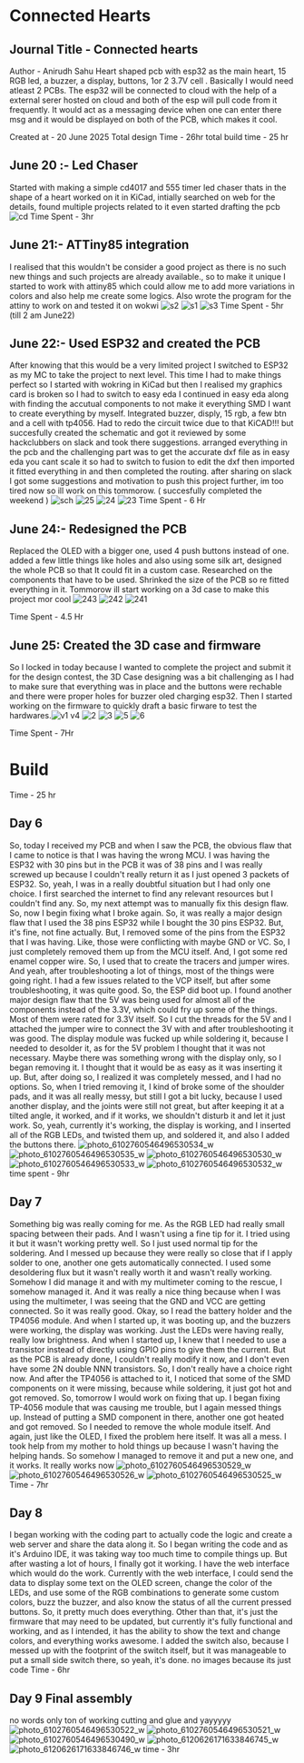 # Connected Hearts

## Journal Title - Connected hearts
Author - Anirudh Sahu
Heart shaped pcb with esp32 as the main heart, 15 RGB led, a buzzer, a display, buttons, 1or 2 3.7V cell . Basically I would need atleast 2 PCBs. The esp32 will be connected to cloud with the help of a external serer hosted on cloud and both of the esp will pull code from it frequently. It would act as a messaging device when one can enter there msg and it would be displayed on both of the PCB, which makes it cool.

Created at - 20 June 2025
Total design Time - 26hr
total build time - 25 hr


## June 20 :- Led Chaser 
Started with making a simple cd4017 and 555 timer led chaser thats in the shape of a heart
worked on it in KiCad, intially searched on web for the details, found multiple projects related to it even started drafting the pcb
![cd](https://github.com/user-attachments/assets/aace643b-2cb4-48fe-96c0-aa6b6306788c)
Time Spent - 3hr

## June 21:- ATTiny85 integration
I realised that this wouldn't be consider a good project as there is no such new things and such projects are already available., so to make it unique I started to work with attiny85 which could allow me to add more variations in colors and also help me create some logics. Also wrote the program for the attiny to work on and tested it on wokwi
![s2](https://github.com/user-attachments/assets/12eef54b-b7ad-4ae9-97b5-5f2272edc7a4)
![s1](https://github.com/user-attachments/assets/151ad38e-4a87-436a-83f1-278225c16f89)
![s3](https://github.com/user-attachments/assets/d36a2879-220d-4956-8b2c-578cf798397c)
Time Spent - 5hr (till 2 am June22)

## June 22:- Used ESP32 and created the PCB
After knowing that this would be a very limited project I switched to ESP32 as my MC to take the project to next level. This time I had to make things perfect so I started with wokring in KiCad but then I realised my graphics card is broken so I had to switch to easy eda I continued in easy eda along with finding the accutual components to not make it everything SMD I want to create everything by myself. Integrated buzzer, disply, 15 rgb, a few btn and a cell with tp4056. Had to redo the circuit twice due to that KiCAD!!! but succesfully created the schematic and got it reviewed by some hackclubbers on slack and took there suggestions. arranged everything in the pcb and the challenging part was to get the accurate dxf file as in easy eda you cant scale it so had to switch to fusion to edit the dxf then imported it fitted everything in and then completed the routing. after sharing on slack I got some suggestions and motivation to push this project further, im too tired now so ill work on this tommorow. ( succesfully completed the weekend ) 
![sch](https://github.com/user-attachments/assets/8bb6bb81-f036-46d9-9304-c3f311a17adf)
![25](https://github.com/user-attachments/assets/69a10142-64d8-4142-841f-e84a59581213)
![24](https://github.com/user-attachments/assets/8537128c-d191-4751-9ba3-cf4eaad58f9a)
![23](https://github.com/user-attachments/assets/5c4b09ea-decf-4ab1-8955-244fe0c27121)
Time Spent - 6 Hr


## June 24:- Redesigned the PCB
Replaced the OLED with a bigger one, used 4 push buttons instead of one. added a few little things like holes and also using some silk art, designed the whole PCB so that It could fit in a custom case. Researched on the components that have to be used. Shrinked the size of the PCB so re fitted everything in it. Tommorow ill start working on a 3d case to make this project mor cool
![243](https://github.com/user-attachments/assets/ac164056-b8dd-4c51-b6ff-d62275bec2cb)
![242](https://github.com/user-attachments/assets/94a7cc08-ec70-4921-8a8a-6f83a15ca59f)
![241](https://github.com/user-attachments/assets/531e148d-b078-4bd2-af99-fcffcdbe0a41)

Time Spent - 4.5 Hr

## June 25: Created the 3D case and firmware
So I locked in today because I wanted to complete the project and submit it for the design contest, the 3D Case designing was a bit challenging as I had to make sure that everything was in place and the buttons were rechable and there were proper holes for buzzer oled charging esp32. Then I started working on the firmware to quickly draft a basic firware to test the hardwares.![v1 v4](https://github.com/user-attachments/assets/086d91b2-cac3-47ac-9e0b-2a6f8ce1170d)
![2](https://github.com/user-attachments/assets/01150ef7-b8d3-400b-93f0-c3e2edf8c441)
![3](https://github.com/user-attachments/assets/4ca8422f-5c8e-4a9c-935e-1169d11b282e)
![5](https://github.com/user-attachments/assets/2fe3555d-dfeb-4996-b5f8-f589979cb588)
![6](https://github.com/user-attachments/assets/8c318ebd-9aea-4dde-b524-f4493dc0100c)

Time Spent - 7Hr

# Build
Time - 25 hr
## Day 6
So, today I received my PCB and when I saw the PCB, the obvious flaw that I came to notice is that I was having the wrong MCU. I was having the ESP32 with 30 pins but in the PCB it was of 38 pins and I was really screwed up because I couldn't really return it as I just opened 3 packets of ESP32. So, yeah, I was in a really doubtful situation but I had only one choice. I first searched the internet to find any relevant resources but I couldn't find any. So, my next attempt was to manually fix this design flaw.
So, now I begin fixing what I broke again. So, it was really a major design flaw that I used the 38 pins ESP32 while I bought the 30 pins ESP32. But, it's fine, not fine actually. But, I removed some of the pins from the ESP32 that I was having. Like, those were conflicting with maybe GND or VC. So, I just completely removed them up from the MCU itself. And, I got some red enamel copper wire. So, I used that to create the tracers and jumper wires. And yeah, after troubleshooting a lot of things, most of the things were going right. I had a few issues related to the VCP itself, but after some troubleshooting, it was quite good. So, the ESP did boot up.
I found another major design flaw that the 5V was being used for almost all of the components instead of the 3.3V, which could fry up some of the things. Most of them were rated for 3.3V itself. So I cut the threads for the 5V and I attached the jumper wire to connect the 3V with and after troubleshooting it was good.
The display module was fucked up while soldering it, because I needed to desolder it, as for the 5V problem I thought that it was not necessary. Maybe there was something wrong with the display only, so I began removing it. I thought that it would be as easy as it was inserting it up. But, after doing so, I realized it was completely messed, and I had no options.
So, when I tried removing it, I kind of broke some of the shoulder pads, and it was all really messy, but still I got a bit lucky, because I used another display, and the joints were still not great, but after keeping it at a tilted angle, it worked, and if it works, we shouldn't disturb it and let it just work. So, yeah, currently it's working, the display is working, and I inserted all of the RGB LEDs, and twisted them up, and soldered it, and also I added the buttons there.
![photo_6102760546496530534_w](https://github.com/user-attachments/assets/1c7ce306-ad3b-4cb2-911a-d5d5046fbd24)
![photo_6102760546496530535_w](https://github.com/user-attachments/assets/3b6d32f7-01f2-4f78-bc90-f72f985006da)
![photo_6102760546496530530_w](https://github.com/user-attachments/assets/dbf6e0ef-94df-48cb-910b-75ef8b589438)
![photo_6102760546496530533_w](https://github.com/user-attachments/assets/7002a03d-617d-46b1-8817-261a682706b3)
![photo_6102760546496530532_w](https://github.com/user-attachments/assets/711eef13-e6dc-4a2b-9fde-2f102e594051)
time spent - 9hr

## Day 7 
Something big was really coming for me. As the RGB LED had really small spacing between their pads. And I wasn't using a fine tip for it. I tried using it but it wasn't working pretty well. So I just used normal tip for the soldering. And I messed up because they were really so close that if I apply solder to one, another one gets automatically connected. I used some desoldering flux but it wasn't really worth it and wasn't really working. Somehow I did manage it and with my multimeter coming to the rescue, I somehow managed it. And it was really a nice thing because when I was using the multimeter, I was seeing that the GND and VCC are getting connected. So it was really good.
Okay, so I read the battery holder and the TP4056 module. And when I started up, it was booting up, and the buzzers were working, the display was working. Just the LEDs were having really, really low brightness. And when I started up, I knew that I needed to use a transistor instead of directly using GPIO pins to give them the current. But as the PCB is already done, I couldn't really modify it now, and I don't even have some 2N double NNN transistors. So, I don't really have a choice right now. And after the TP4056 is attached to it, I noticed that some of the SMD components on it were missing, because while soldering, it just got hot and got removed. So, tomorrow I would work on fixing that up.
I began fixing TP-4056 module that was causing me trouble, but I again messed things up. Instead of putting a SMD component in there, another one got heated and got removed. So I needed to remove the whole module itself. And again, just like the OLED, I fixed the problem here itself. It was all a mess. I took help from my mother to hold things up because I wasn't having the helping hands. So somehow I managed to remove it and put a new one, and it works. It really works now
![photo_6102760546496530529_w](https://github.com/user-attachments/assets/7c881a87-1170-4f3e-99a1-23644caf90e8)
![photo_6102760546496530526_w](https://github.com/user-attachments/assets/220b7106-e63f-4782-b08a-bb113e9a5262)
![photo_6102760546496530525_w](https://github.com/user-attachments/assets/a56ac993-d71d-489e-917a-f052f951a594)
Time - 7hr

## Day 8 
I began working with the coding part to actually code the logic and create a web server and share the data along it. So I began writing the code and as it's Arduino IDE, it was taking way too much time to compile things up. But after wasting a lot of hours, I finally got it working. I have the web interface which would do the work.
Currently with the web interface, I could send the data to display some text on the OLED screen, change the color of the LEDs, and use some of the RGB combinations to generate some custom colors, buzz the buzzer, and also know the status of all the current pressed buttons. So, it pretty much does everything. Other than that, it's just the firmware that may need to be updated, but currently it's fully functional and working, and as I intended, it has the ability to show the text and change colors, and everything works awesome. I added the switch also, because I messed up with the footprint of the switch itself, but it was manageable to put a small side switch there, so yeah, it's done.
no images because its just code
Time - 6hr

## Day 9 Final assembly
no words only ton of working cutting and glue and yayyyyy
![photo_6102760546496530522_w](https://github.com/user-attachments/assets/e31c785f-457e-4f75-b210-be727d6de781)
![photo_6102760546496530521_w](https://github.com/user-attachments/assets/579edd04-e4be-4823-8ed9-b9967fddaed3)
![photo_6102760546496530490_w](https://github.com/user-attachments/assets/8dc0144c-4a18-4b0c-b638-10b9b014c24f)
![photo_6120626171633846745_w](https://github.com/user-attachments/assets/f4d09a4f-c0d0-4585-b9d7-cb5137a1d192)
![photo_6120626171633846746_w](https://github.com/user-attachments/assets/ab3122c9-1a47-4519-830b-82d7b728814d)
time - 3hr
